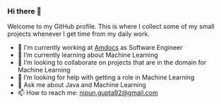 ### Hi there 👋

Welcome to my GitHub profile. This is where I collect some of my small projects whenever I get time from my daily work. 

<!--
**nipun1992/nipun1992** is a ✨ _special_ ✨ repository because its `README.md` (this file) appears on your GitHub profile.

Here are some ideas to get you started:
-->
- 🔭 I'm currently working at [Amdocs](https://www.amdocs.com/) as Software Engineer
- 🌱 I’m currently learning about Machine Learning
- 👯 I’m looking to collaborate on projects that are in the domain for Machine Learning
- 🤔 I’m looking for help with getting a role in Machine Learning
- 💬 Ask me about Java and Machine Learning
- 📫 How to reach me: nipun.gupta92@gmail.com

